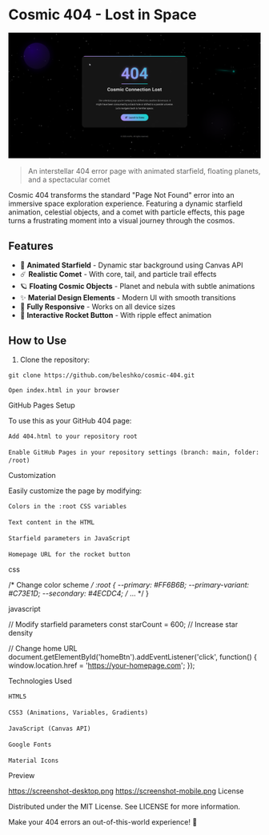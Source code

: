 # Cosmic 404 - Lost in Space

![Cosmic 404 Preview](screenshot-desktop.png)

> An interstellar 404 error page with animated starfield, floating planets, and a spectacular comet

Cosmic 404 transforms the standard "Page Not Found" error into an immersive space exploration experience. Featuring a dynamic starfield animation, celestial objects, and a comet with particle effects, this page turns a frustrating moment into a visual journey through the cosmos.

## Features

- 🌌 **Animated Starfield** - Dynamic star background using Canvas API
- ☄️ **Realistic Comet** - With core, tail, and particle trail effects
- 🪐 **Floating Cosmic Objects** - Planet and nebula with subtle animations
- ✨ **Material Design Elements** - Modern UI with smooth transitions
- 📱 **Fully Responsive** - Works on all device sizes
- 🚀 **Interactive Rocket Button** - With ripple effect animation

## How to Use

1. Clone the repository:
```
git clone https://github.com/beleshko/cosmic-404.git
```
    Open index.html in your browser

GitHub Pages Setup

To use this as your GitHub 404 page:

    Add 404.html to your repository root

    Enable GitHub Pages in your repository settings (branch: main, folder: /root)

Customization

Easily customize the page by modifying:

    Colors in the :root CSS variables

    Text content in the HTML

    Starfield parameters in JavaScript

    Homepage URL for the rocket button

css

/* Change color scheme */
:root {
  --primary: #FF6B6B;
  --primary-variant: #C73E1D;
  --secondary: #4ECDC4;
  /* ... */
}

javascript

// Modify starfield parameters
const starCount = 600; // Increase star density

// Change home URL
document.getElementById('homeBtn').addEventListener('click', function() {
  window.location.href = 'https://your-homepage.com';
});

Technologies Used

    HTML5

    CSS3 (Animations, Variables, Gradients)

    JavaScript (Canvas API)

    Google Fonts

    Material Icons

Preview

https://screenshot-desktop.png
https://screenshot-mobile.png
License

Distributed under the MIT License. See LICENSE for more information.

Make your 404 errors an out-of-this-world experience! 🚀
